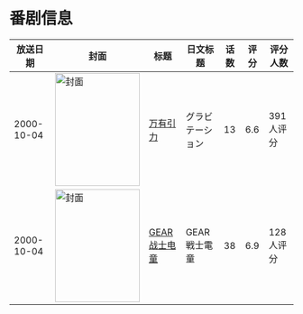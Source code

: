 # 番剧信息

|放送日期|封面|标题|日文标题|话数|评分|评分人数|
|---|---|---|---|---|---|---|
|2000-10-04|<img src="//lain.bgm.tv/pic/cover/c/c6/8c/2912_7uHU7.jpg" alt="封面" style="width:150px;height:200px;object-fit:cover;">|[万有引力](https://bangumi.tv/subject/2912)|グラビテーション|13|6.6|391人评分|
|2000-10-04|<img src="//lain.bgm.tv/pic/cover/c/6b/d2/10418_UbqUE.jpg" alt="封面" style="width:150px;height:200px;object-fit:cover;">|[GEAR战士电童](https://bangumi.tv/subject/10418)|GEAR戦士電童|38|6.9|128人评分|
